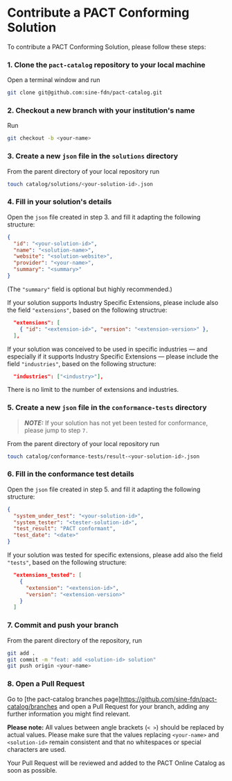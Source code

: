 # Contribute a PACT Conforming Solution

To contribute a PACT Conforming Solution, please follow these steps:

### 1. Clone the `pact-catalog` repository to your local machine

Open a terminal window and run

```sh
git clone git@github.com:sine-fdn/pact-catalog.git
```

### 2. Checkout a new branch with your institution's name

Run

```sh
git checkout -b <your-name>
```

### 3. Create a new `json` file in the `solutions` directory

From the parent directory of your local repository run

```sh
touch catalog/solutions/<your-solution-id>.json
```

### 4. Fill in your solution's details

Open the `json` file created in step 3. and fill it adapting the following structure:

```json
{
  "id": "<your-solution-id>",
  "name": "<solution-name>",
  "website": "<solution-website>",
  "provider": "<your-name>",
  "summary": "<summary>"
}
```

(The `"summary"` field is optional but highly recommended.)

If your solution supports Industry Specific Extensions, please include also the field `"extensions"`, based on the following structrue:

```json
  "extensions": [
    { "id": "<extension-id>", "version": "<extension-version>" },
  ],
```

If your solution was conceived to be used in specific industries — and especially if it supports Industry Specific Extensions — please include the field `"industries"`, based on the following structure:

```json
  "industries": ["<industry>"],
```

There is no limit to the number of extensions and industries.

### 5. Create a new `json` file in the `conformance-tests` directory

> **_NOTE:_** If your solution has not yet been tested for conformance, please jump to step `7.`

From the parent directory of your local repository run

```sh
touch catalog/conformance-tests/result-<your-solution-id>.json
```

### 6. Fill in the conformance test details

Open the `json` file created in step 5. and fill it adapting the following structure:

```json
{
  "system_under_test": "<your-solution-id>",
  "system_tester": "<tester-solution-id>",
  "test_result": "PACT conformant",
  "test_date": "<date>"
}
```

If your solution was tested for specific extensions, please add also the field `"tests"`, based on the following structure:

```json
  "extensions_tested": [
    {
      "extension": "<extension-id>",
      "version": "<extension-version>"
    }
  ]
```

### 7. Commit and push your branch

From the parent directory of the repository, run

```sh
git add .
git commit -m "feat: add <solution-id> solution"
git push origin <your-name>
```

### 8. Open a Pull Request

Go to [the pact-catalog branches page]https://github.com/sine-fdn/pact-catalog/branches and open a Pull Request for your branch, adding any further information you might find relevant.

<strong>Please note:</strong> All values between angle brackets (`< >`) should be replaced by actual values. Please make sure that the values replacing `<your-name>` and `<solution-id>` remain consistent and that no whitespaces or special characters are used.

Your Pull Request will be reviewed and added to the PACT Online Catalog as soon as possible.
